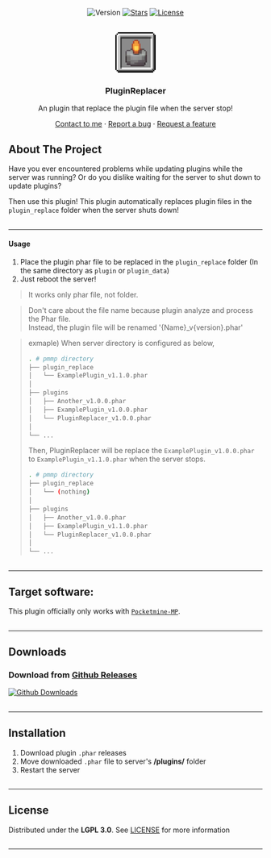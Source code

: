 <!-- PROJECT BADGES -->
<div align="center">

![Version][version-badge]
[![Stars][stars-badge]][stars-url]
[![License][license-badge]][license-url]

</div>


<!-- PROJECT LOGO -->
<br />
<div align="center">
  <img src="https://raw.githubusercontent.com/presentkim-pm/PluginReplacer/main/assets/icon.png" alt="Logo" width="80" height="80">
  <h3>PluginReplacer</h3>
  <p align="center">
    An plugin that replace the plugin file when the server stop!

[Contact to me][author-discord] · [Report a bug][issues-url] · [Request a feature][issues-url]

  </p>
</div>


<!-- ABOUT THE PROJECT -->

## About The Project

Have you ever encountered problems while updating plugins while the server was running?
Or do you dislike waiting for the server to shut down to update plugins?

Then use this plugin!
This plugin automatically replaces plugin files in the `plugin_replace` folder when the server shuts down!

##

-----

#### Usage

1. Place the plugin phar file to be replaced in the `plugin_replace` folder (In the same directory as `plugin`
   or `plugin_data`)
2. Just reboot the server!

> It works only phar file, not folder.

> Don't care about the file name because plugin analyze and process the Phar file.  
> Instead, the plugin file will be renamed '{Name}_v{version}.phar'

> exmaple) When server directory is configured as below,
> ```bash
> . # pmmp directory
> ├── plugin_replace
> │   └── ExamplePlugin_v1.1.0.phar
> │
> ├── plugins
> │   ├── Another_v1.0.0.phar
> │   ├── ExamplePlugin_v1.0.0.phar
> │   └── PluginReplacer_v1.0.0.phar
> │
> └── ...
> ```
>
> Then, PluginReplacer will be replace the `ExamplePlugin_v1.0.0.phar` to `ExamplePlugin_v1.1.0.phar`
> when the server stops.
>
> ```bash
> . # pmmp directory
> ├── plugin_replace
> │   └── (nothing)
> │
> ├── plugins
> │   ├── Another_v1.0.0.phar
> │   ├── ExamplePlugin_v1.1.0.phar
> │   └── PluginReplacer_v1.0.0.phar
> │
> └── ...
> ```

##

-----

## Target software:

This plugin officially only works with [`Pocketmine-MP`](https://github.com/pmmp/PocketMine-MP/).

##

-----

## Downloads

### Download from [Github Releases][releases-url]

[![Github Downloads][release-badge]][releases-url]

##

-----

## Installation

1) Download plugin `.phar` releases
2) Move downloaded `.phar` file to server's **/plugins/** folder
3) Restart the server

##

-----

## License

Distributed under the **LGPL 3.0**. See [LICENSE][license-url] for more information

##

-----

[author-discord]: https://discordapp.com/users/345772340279508993

[poggit-ci-badge]: https://poggit.pmmp.io/ci.shield/presentkim-pm/PluginReplacer/PluginReplacer?style=for-the-badge

[poggit-version-badge]: https://poggit.pmmp.io/shield.api/PluginReplacer?style=for-the-badge

[poggit-downloads-badge]: https://poggit.pmmp.io/shield.dl.total/PluginReplacer?style=for-the-badge

[version-badge]: https://img.shields.io/github/v/release/presentkim-pm/PluginReplacer?display_name=tag&style=for-the-badge&label=VERSION

[release-badge]: https://img.shields.io/github/downloads/presentkim-pm/PluginReplacer/total?style=for-the-badge&label=GITHUB%20

[stars-badge]: https://img.shields.io/github/stars/presentkim-pm/PluginReplacer.svg?style=for-the-badge

[license-badge]: https://img.shields.io/github/license/presentkim-pm/PluginReplacer.svg?style=for-the-badge

[poggit-ci-url]: https://poggit.pmmp.io/ci/presentkim-pm/PluginReplacer/PluginReplacer

[poggit-release-url]: https://poggit.pmmp.io/p/PluginReplacer

[stars-url]: https://github.com/presentkim-pm/PluginReplacer/stargazers

[releases-url]: https://github.com/presentkim-pm/PluginReplacer/releases

[issues-url]: https://github.com/presentkim-pm/PluginReplacer/issues

[license-url]: https://github.com/presentkim-pm/PluginReplacer/blob/main/LICENSE

[project-icon]: https://raw.githubusercontent.com/presentkim-pm/PluginReplacer/main/assets/icon.png

[project-preview]: https://raw.githubusercontent.com/presentkim-pm/PluginReplacer/main/assets/preview.gif
